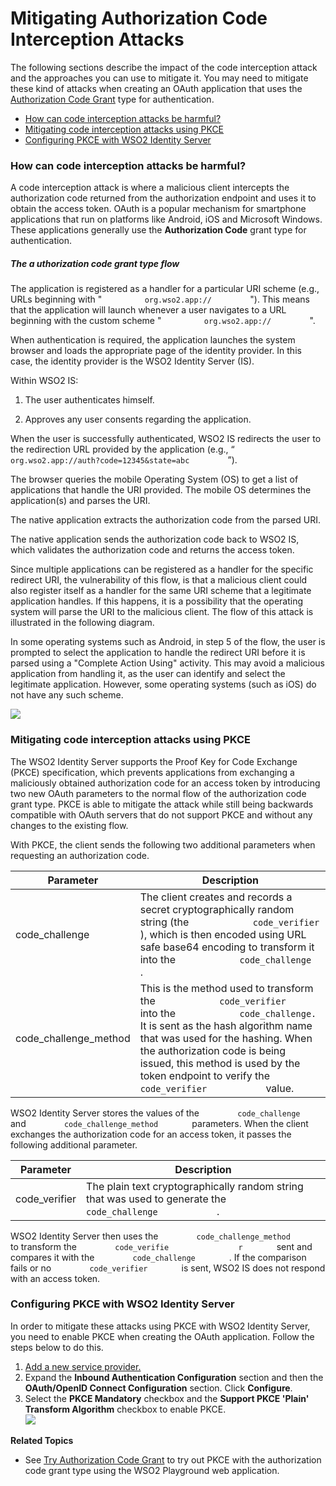 # Mitigating Authorization Code Interception Attacks

The following sections describe the impact of the code interception
attack and the approaches you can use to mitigate it. You may need to
mitigate these kind of attacks when creating an OAuth application that
uses the [Authorization Code Grant](../../using-wso2-identity-server/authorization-code-grant) type for
authentication.

-   [How can code interception attacks be
    harmful?](#MitigatingAuthorizationCodeInterceptionAttacks-Howcancodeinterceptionattacksbeharmful?)
-   [Mitigating code interception attacks using
    PKCE](#MitigatingAuthorizationCodeInterceptionAttacks-MitigatingcodeinterceptionattacksusingPKCE)
-   [Configuring PKCE with WSO2 Identity
    Server](#MitigatingAuthorizationCodeInterceptionAttacks-ConfiguringPKCEwithWSO2IdentityServer)

### How can code interception attacks be harmful?

A code interception attack is where a malicious client intercepts the
authorization code returned from the authorization endpoint and uses it
to obtain the access token. OAuth is a popular mechanism for smartphone
applications that run on platforms like Android, iOS and Microsoft
Windows. These applications generally use the **Authorization Code**
grant type for authentication.

##### The a **uthorization code** grant type flow

The application is registered as a handler for a particular URI scheme
(e.g., URLs beginning with " `          org.wso2.app://         ` ").
This means that the application will launch whenever a user navigates to
a URL beginning with the custom scheme "
`          org.wso2.app://         ` ".

When authentication is required, the application launches the system
browser and loads the appropriate page of the identity provider. In this
case, the identity provider is the WSO2 Identity Server (IS).

Within WSO2 IS:

1.  The user authenticates himself.

2.  Approves any user consents regarding the application.

When the user is successfully authenticated, WSO2 IS redirects the user
to the redirection URL provided by the application (e.g., “
`          org.wso2.app://auth?code=12345&state=abc         ` ”).

The browser queries the mobile Operating System (OS) to get a list of
applications that handle the URI provided. The mobile OS determines the
application(s) and parses the URI.

The native application extracts the authorization code from the parsed
URI.

The native application sends the authorization code back to WSO2 IS,
which validates the authorization code and returns the access token.

Since multiple applications can be registered as a handler for the
specific redirect URI, the vulnerability of this flow, is that a
malicious client could also register itself as a handler for the same
URI scheme that a legitimate application handles. If this happens, it is
a possibility that the operating system will parse the URI to the
malicious client. The flow of this attack is illustrated in the
following diagram.

In some operating systems such as Android, in step 5 of the flow, the
user is prompted to select the application to handle the redirect URI
before it is parsed using a "Complete Action Using" activity. This may
avoid a malicious application from handling it, as the user can identify
and select the legitimate application. However, some operating systems
(such as iOS) do not have any such scheme.

![](../../assets/img//103329533/103329535.png) 

### Mitigating code interception attacks using PKCE

The WSO2 Identity Server supports the Proof Key for Code Exchange (PKCE)
specification, which prevents applications from exchanging a maliciously
obtained authorization code for an access token by introducing two new
OAuth parameters to the normal flow of the authorization code grant
type. PKCE is able to mitigate the attack while still being backwards
compatible with OAuth servers that do not support PKCE and without any
changes to the existing flow.

With PKCE, the client sends the following two additional parameters when
requesting an authorization code.

| Parameter               | Description                                                                                                                                                                                                                                                                                                                                                     |
|-------------------------|-----------------------------------------------------------------------------------------------------------------------------------------------------------------------------------------------------------------------------------------------------------------------------------------------------------------------------------------------------------------|
| code\_challenge         | The client creates and records a secret cryptographically random string (the `             code_verifier            ` ), which is then encoded using URL safe base64 encoding to transform it into the `             code_challenge            ` .                                                                                                              |
| code\_challenge\_method | This is the method used to transform the `             code_verifier            ` into the `             code_challenge.            ` It is sent as the hash algorithm name that was used for the hashing. When the authorization code is being issued, this method is used by the token endpoint to verify the `             code_verifier            ` value. |

WSO2 Identity Server stores the values of the
`         code_challenge        ` and
`         code_challenge_method        ` parameters. When the client
exchanges the authorization code for an access token, it passes the
following additional parameter.

| Parameter      | Description                                                                                                              |
|----------------|--------------------------------------------------------------------------------------------------------------------------|
| code\_verifier | The plain text cryptographically random string that was used to generate the `             code_challenge            ` . |

WSO2 Identity Server then uses the
`         code_challenge_method        ` to transform the
`         code_verifie        ` `         r        ` sent and compares
it with the `         code_challenge        ` . If the comparison fails
or no `         code_verifier        ` is sent, WSO2 IS does not respond
with an access token.

### Configuring PKCE with WSO2 Identity Server

In order to mitigate these attacks using PKCE with WSO2 Identity Server,
you need to enable PKCE when creating the OAuth application. Follow the
steps below to do this.

1.  [Add a new service
    provider.](_Adding_and_Configuring_a_Service_Provider_)
2.  Expand the **Inbound Authentication Configuration** section and then
    the **OAuth/OpenID Connect Configuration** section. Click
    **Configure**.
3.  Select the **PKCE Mandatory** checkbox and the **Support PKCE
    'Plain' Transform Algorithm** checkbox to enable PKCE.  
    ![](../../assets/img//103329533/103329534.png)

**Related Topics**

-   See [Try Authorization Code Grant](../../using-wso2-identity-server/try-authorization-code-grant)
    to try out PKCE with the authorization code grant type using the
    WSO2 Playground web application.

